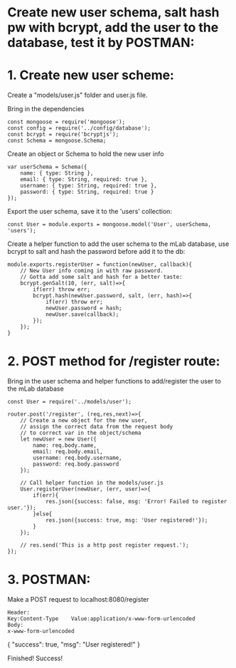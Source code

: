 # Create new user schema, salt hash pw with bcrypt, add the user to the database, test it by POSTMAN:
# 1. Create new user scheme:
Create a "models/user.js" folder and user.js file.

Bring in the dependencies
```
const mongoose = require('mongoose');
const config = require('../config/database');
const bcrypt = require('bcryptjs');
const Schema = mongoose.Schema;
```
Create an object or Schema to hold the new user info
```
var userSchema = Schema({
    name: { type: String },
    email: { type: String, required: true },
    username: { type: String, required: true },
    password: { type: String, required: true }
});
```
Export the user schema, save it to the 'users' collection:
```
const User = module.exports = mongoose.model('User', userSchema, 'users');
```
Create a helper function to add the user schema to the mLab database,
use bcrypt to salt and hash the password before add it to the db:
```
module.exports.registerUser = function(newUser, callback){
    // New User info coming in with raw password.
    // Gotta add some salt and hash for a better taste:
    bcrypt.genSalt(10, (err, salt)=>{
        if(err) throw err;
        bcrypt.hash(newUser.password, salt, (err, hash)=>{
            if(err) throw err;
            newUser.password = hash;
            newUser.save(callback);
        });
    });
}
```

# 2. POST method for /register route:
Bring in the user schema and helper functions to add/register the user to the mLab database
```
const User = require('../models/user');

router.post('/register', (req,res,next)=>{
    // Create a new object for the new user,
    // assign the correct data from the request body
    // to correct var in the object/schema
    let newUser = new User({
        name: req.body.name,
        email: req.body.email,
        username: req.body.username,
        password: req.body.password
    });

    // Call helper function in the models/user.js
    User.registerUser(newUser, (err, user)=>{
        if(err){
            res.json({success: false, msg: 'Error! Failed to register user.'});
        }else{
            res.json({success: true, msg: 'User registered!'});
        }
    });

    // res.send('This is a http post register request.');
});
```
# 3. POSTMAN:
Make a POST request to localhost:8080/register
```
Header:
Key:Content-Type    Value:application/x-www-form-urlencoded
Body: 
x-www-form-urlencoded
```
{
    "success": true,
    "msg": "User registered!"
}

Finished! Success!